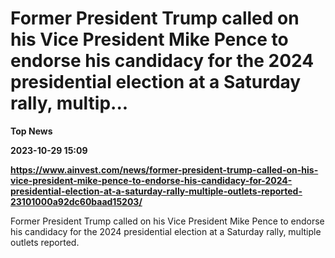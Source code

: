 # Former President Trump called on his Vice President Mike Pence to endorse his candidacy for the 2024 presidential election at a Saturday rally, multip...
**Top News**

**2023-10-29 15:09**

**https://www.ainvest.com/news/former-president-trump-called-on-his-vice-president-mike-pence-to-endorse-his-candidacy-for-2024-presidential-election-at-a-saturday-rally-multiple-outlets-reported-23101000a92dc60baad15203/**

Former President Trump called on his Vice President Mike Pence to endorse his candidacy for the 2024 presidential election at a Saturday rally, multiple outlets reported.